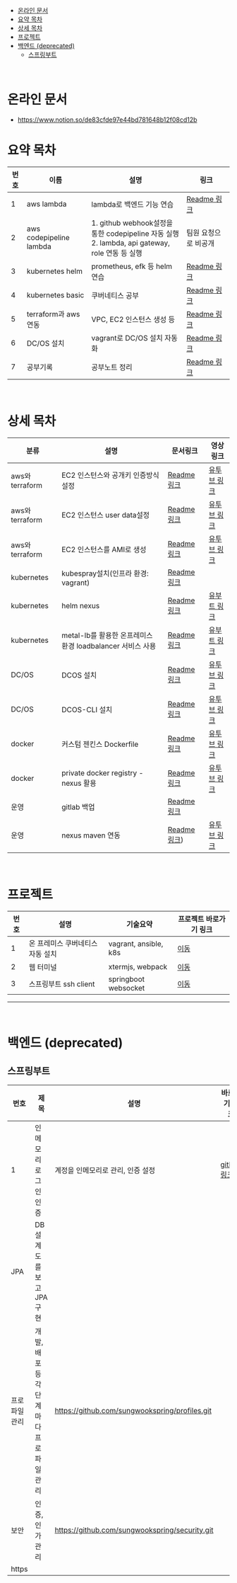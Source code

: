- [온라인 문서](#온라인-문서)
- [요약 목차](#요약-목차)
- [상세 목차](#상세-목차)
- [프로젝트](#프로젝트)
- [백엔드 (deprecated)](#백엔드-deprecated)
  - [스프링부트](#스프링부트)

<br>

# 온라인 문서
* https://www.notion.so/de83cfde97e44bd781648b12f08cd12b
 

# 요약 목차
| 번호 | 이름 | 설명 | 링크 |
| ---- | ---- | ---- | ---- |
| 1 | aws lambda | lambda로 백엔드 기능 연습 | [Readme 링크](./aws/lambda/Readme.md) |
| 2 | aws codepipeline lambda | 1. github webhook설정을 통한 codepipeline 자동 실행 <br> 2. lambda, api gateway, role 연동 등 실행 | 팀원 요청으로 비공개 |
| 3 | kubernetes helm | prometheus, efk 등 helm 연습  | [Readme 링크](./kubernetes/helm/Readme.md) |
| 4 | kubernetes basic | 쿠버네티스 공부  | [Readme 링크](./kubernetes/basic/Readme.md) |
| 5 | terraform과 aws연동 | VPC, EC2 인스턴스 생성 등 | [Readme 링크](./aws/terraform/Readme.md) |
| 6 | DC/OS 설치 | vagrant로 DC/OS 설치 자동화 | [Readme 링크](./Dcos/install/manual/Readme.md) |
| 7 | 공부기록 | 공부노트 정리 | [Readme 링크](./documentation/Readme.md) |

<br>

# 상세 목차
| 분류 | 설명 | 문서링크 | 영상링크 |
| --- | --- | ----- | ------ |
| aws와 terraform | EC2 인스턴스와 공개키 인증방식 설정 | [Readme 링크](./aws/terraform/9_ec2-userdata/Readme.md) | [유투브 링크](https://youtu.be/rHm6C2-77uA) |
| aws와 terraform | EC2 인스턴스 user data설정 | [Readme 링크](./aws/terraform/12_ec2-user-data/Readme.md) | [유투브 링크](https://youtu.be/qAvSbUEjWnU) |
| aws와 terraform | EC2 인스턴스를 AMI로 생성 | [Readme 링크](./aws/terraform/11_create-ami/Readme.md) | [유투브 링크](https://youtu.be/j4O1nrworMU) |
| kubernetes | kubespray설치(인프라 환경: vagrant) | [Readme 링크](./kubernetes/kubespray/Readme.md) | |
| kubernetes | helm nexus | [Readme 링크](./kubernetes/helm/nexus-charts/Readme.md) | [유부트 링크](https://youtu.be/9hXz-GCTQ2w) |
| kubernetes | metal-lb를 활용한 온프레미스 환경 loadbalancer 서비스 사용 | [Readme 링크](./kubernetes/documentation/metal-lb/Readme.md) | [유부트 링크](https://youtu.be/la_7lumpkvw) |
| DC/OS | DCOS 설치 | [Readme 링크](./Dcos/install/manual/Readme.md) | [유투브 링크](https://youtu.be/y1rOk_c_a-o) |
| DC/OS | DCOS-CLI 설치 | [Readme 링크](./Dcos/manual/dcos_cli.md) | [유투브 링크](https://youtu.be/7QWhCVIiEVo) |
| docker | 커스텀 젠킨스 Dockerfile | [Readme 링크](./docker/jenkins-dood/Readme.md) | [유투브 링크](https://youtu.be/CLCLIV3IBrk) |
| docker | private docker registry - nexus 활용 | [Readme 링크](./docker/nexus/Readme.md) | [유투브 링크](https://youtu.be/2whuSZdKpwE) |
| 운영 | gitlab 백업 | [Readme 링크](./documentation/gitlab-backup.md) | |
| 운영 | nexus maven 연동 | [Readme 링크](./documentation/maven.md)) | [유투브 링크](https://youtu.be/e0Dt0jb40xU) |

<br>

# 프로젝트
| 번호 | 설명 | 기술요약 | 프로젝트 바로가기 링크 |
| ---- | ------- | --------- | ----------- |
| 1 | 온 프레미스 쿠버네티스 자동 설치 | vagrant, ansible, k8s | [이동](https://github.com/choisungwook/installK8s_in_vagrantWithAnsible) |
| 2 | 웹 터미널 | xtermjs, webpack | [이동](https://github.com/choisungwook/web_terminal.git) |
| 3 | 스프링부트 ssh client | springboot websocket | [이동](https://github.com/choisungwook/web_terinal_try2.git) |

---

<br>

# 백엔드 (deprecated)
## 스프링부트
| 번호 | 제목 | 설명 | 바로가기 링크 |
| ---- | ----- | --------------------- | -------------------|
| 1 | 인메모리 로그인 인증 | 계정을 인메모리로 관리, 인증 설정 | [github 링크](https://github.com/choisungwook/springsecurity-InMemory-Authentication) |
| JPA | DB설계도를 보고 JPA구현 |   |
| 프로파일관리 | 개발, 배포 등 각 단계마다 프로파일 관리 | https://github.com/sungwookspring/profiles.git |
| 보안 | 인증,인가 관리 | https://github.com/sungwookspring/security.git  |
| https | | |